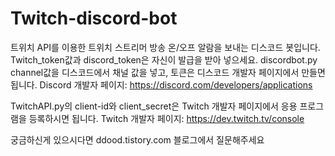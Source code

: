 # Twitch-discord-bot
트위치 API를 이용한 트위치 스트리머 방송 온/오프 알람을 보내는 디스코드 봇입니다.
Twitch_token값과 discord_token은 자신이 발급을 받아 넣으세요.
discordbot.py channel값을 디스코드에서 채널 값을 넣고, 토큰은 디스코드 개발자 페이지에서 만들면 됩니다.
Discord 개발자 페이지: https://discord.com/developers/applications

TwitchAPI.py의 client-id와 client_secret은 Twitch 개발자 페이지에서 응용 프로그램을 등록하시면 됩니다.
Twitch 개발자 페이지: https://dev.twitch.tv/console

궁금하신게 있으시다면 ddood.tistory.com 블로그에서 질문해주세요